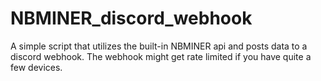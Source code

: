 # NBMINER_discord_webhook
A simple script that utilizes the built-in NBMINER api and posts data to a discord webhook.
The webhook might get rate limited if you have quite a few devices.
